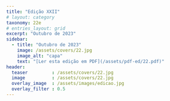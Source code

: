 ```yaml
---
title: "Edição XXII"
# layout: category
taxonomy: 22e
# entries_layout: grid
excerpt: "Outubro de 2023"
sidebar:
  - title: "Outubro de 2023"
    image: /assets/covers/22.jpg
    image_alt: "capa"
    text: "[Ler esta edição em PDF](/assets/pdf-ed/22.pdf)"
header:
  teaser         : /assets/covers/22.jpg
  image          : /assets/covers/22.jpg
  overlay_image  : /assets/images/edicao.jpg
  overlay_filter : 0.5
---
```

